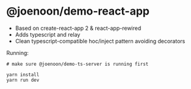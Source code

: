 # @joenoon/demo-react-app

- Based on create-react-app 2 & react-app-rewired
- Adds typescript and relay
- Clean typescript-compatible hoc/inject pattern avoiding decorators

Running:

```
# make sure @joenoon/demo-ts-server is running first

yarn install
yarn run dev
```
